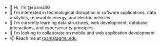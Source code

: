 - 👋 Hi, I’m @rpania30
- 👀 I’m interested in technological disruption in software applications, data analytics, renewable energy, and electric vehicles 
- 🌱 I’m currently learning data structures, web development, database interactions, and cybersecurity principles
- 💞️ I’m looking to collaborate on mobile and web application development
- 📫 Reach me at rpania@gmu.edu
